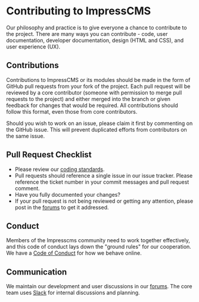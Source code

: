 # Contributing to ImpressCMS
Our philosophy and practice is to give everyone a chance to contribute to the project. There are many ways you can contribute - code, user documentation, developer documentation, design (HTML and CSS), and user experience (UX). 

## Contributions

Contributions to ImpressCMS or its modules should be made in the form of GitHub pull requests from your fork of the project. Each pull request will be reviewed by a core contributor (someone with permission to merge pull requests to the project) and either merged into the branch or given feedback for changes that would be required. All contributions should follow this format, even those from core contributors.

Should you wish to work on an issue, please claim it first by commenting on the GitHub issue. This will prevent duplicated efforts from contributors on the same issue.

## Pull Request Checklist
- Please review our [coding standards](https://www.impresscms.org/modules/simplywiki/index.php?page=Coding_Standards).
- Pull requests should reference a single issue in our issue tracker. Please reference the ticket number in your commit messages and pull request comment.
- Have you fully documented your changes?
- If your pull request is not being reviewed or getting any attention, please post in the [forums](https://www.impresscms.org/modules/iforum/viewforum.php?forum=55) to get it addressed.

## Conduct
Members of the Impresscms community need to work together effectively, and this code of conduct lays down the "ground rules" for our cooperation. We have a [Code of Conduct](https://www.impresscms.org/modules/simplywiki/index.php?page=Code_of_Conduct) for how we behave online.

## Communication

We maintain our development and user discussions in our [forums](https://www.impresscms.org/modules/iforum/viewforum.php?forum=55). The core team uses [Slack](https://impresscms.slack.com/) for internal discussions and planning. 
